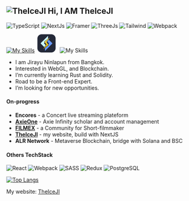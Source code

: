 ##  <img src="https://www.theiceji.com/logo_white.svg" alt="TheIceJI" width="64px"/> Hi, I AM TheIceJI

![TypeScript](https://img.shields.io/badge/TypeScript-007ACC?logo=typescript&logoColor=white) ![NextJs](https://img.shields.io/badge/NextJs-black?logo=next.js&logoColor=white) ![Framer](https://img.shields.io/badge/Framer-black?logo=framer&logoColor=blue) ![ThreeJs](https://img.shields.io/badge/ThreeJs-black?logo=three.js&logoColor=white) ![Tailwind](https://img.shields.io/badge/tailwind-2B3A42?&logo=tailwind%20css) ![Webpack](https://img.shields.io/badge/webpack-2B3A42?logo=webpack) <br />

[![My Skills](https://skillicons.dev/icons?i=nextjs,nuxtjs,tailwind,nodejs)](https://theiceji.com)&ensp;<img src="https://raw.githubusercontent.com/Jirayu-ninl/Jirayu-ninl/2f83c7b697ae6031500227f2fd9f864c88cbec1c/icon/lsws.svg" alt="LSWS" width="48px"/>&ensp; ![My Skills](https://skillicons.dev/icons?i=graphql,mongodb,redis,prisma,sentry,firebase)


- I am Jirayu Ninlapun from Bangkok.
- Interested in WebGL, and Blockchain.
- I’m currently learning Rust and Solidity.
- Road to be a Front-end Expert.
- I’m looking for new opportunities.

#### On-progress

- **Encores** - a Concert live streaming plateform
- [**AxieOne**](https://axieone.com) - Axie Infinity scholar and account management
- [**FILMEX**](https://filmex.one) - a Community for Short-filmmaker
- [**TheIceJI**](https://theiceji.com) - my website, build with NextJS
- **ALR Network** - Metaverse Blockchain, bridge with Solana and BSC

#### Others TechStack

![React](https://img.shields.io/badge/-React-000?&logo=React)
![Webpack](https://img.shields.io/badge/-Webpack-000?&logo=Webpack)
![SASS](https://img.shields.io/badge/-SASS-000?&logo=SASS)
![Redux](https://img.shields.io/badge/-Redux-000?&logo=Redux)
![PostgreSQL](https://img.shields.io/badge/-PostgreSQL-000?&logo=PostgreSQL)

[![Top Langs](https://github-readme-stats.vercel.app/api/top-langs/?username=Jirayu-ninl&layout=compact)](https://github.com/anuraghazra/github-readme-stats)

My website: [TheIceJI](https://TheIceJI.com)
